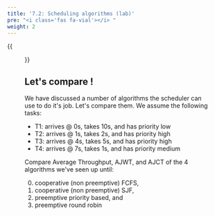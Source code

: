 ```yaml
---
title: '7.2: Scheduling algorithms (lab)'
pre: "<i class='fas fa-vial'></i> "
weight: 2
---
```


{{<figure src="/img/sched/labs_central.jpg" title="image source: unsplash.com">}}

## Let's compare !

We have discussed a number of algorithms the scheduler can use to do it's job. Let's compare them. We assume the following tasks:

* T1: arrives @ 0s, takes 10s, and has priority low
* T2: arrives @ 1s, takes 2s, and has priority high
* T3: arrives @ 4s, takes 5s, and has priority high
* T4: arrives @ 7s, takes 1s, and has priority medium

Compare Average Throughput, AJWT, and AJCT of the 4 algorithms we've seen up until: 

0. cooperative (non preemptive) FCFS, 
0. cooperative (non preemptive) SJF, 
0. preemptive priority based, and 
0. preemptive round robin

